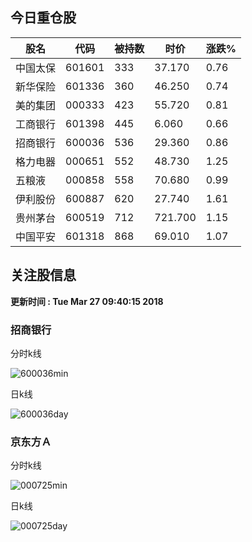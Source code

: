 
## 今日重仓股 

|股名|代码|被持数|时价|涨跌%|
|---|---|---|---|---|
|中国太保|601601|333|37.170|0.76|
|新华保险|601336|360|46.250|0.74|
|美的集团|000333|423|55.720|0.81|
|工商银行|601398|445|6.060|0.66|
|招商银行|600036|536|29.360|0.86|
|格力电器|000651|552|48.730|1.25|
|五粮液|000858|558|70.680|0.99|
|伊利股份|600887|620|27.740|1.61|
|贵州茅台|600519|712|721.700|1.15|
|中国平安|601318|868|69.010|1.07|

## 关注股信息
**更新时间 : Tue Mar 27 09:40:15 2018**
### 招商银行 
分时k线

![600036min](http://image.sinajs.cn/newchart/min/n/sh600036.gif)

日k线

![600036day](http://image.sinajs.cn/newchart/daily/n/sh600036.gif)

### 京东方Ａ 
分时k线

![000725min](http://image.sinajs.cn/newchart/min/n/sz000725.gif)

日k线

![000725day](http://image.sinajs.cn/newchart/daily/n/sz000725.gif)
